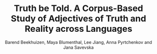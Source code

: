 ---
author: Barend Beekhuizen, Maya Blumenthal, Lee Jiang, Anna Pyrtchenkov and Jana Savevska
year: 2023
title: Truth be Told. A Corpus-Based Study of Adjectives of Truth and Reality across Languages
category: journal
journal: Corpus Linguistics and Linguistic Theory
---